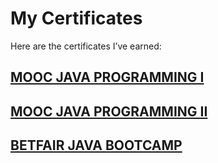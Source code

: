 
# My Certificates

Here are the certificates I’ve earned:

## [MOOC JAVA PROGRAMMING I](./certificate-java-programming-i.png)



## [MOOC JAVA PROGRAMMING II](./certificate-java-programming-ii.png)



## [BETFAIR JAVA BOOTCAMP](./Betfair-Java-Bootcamp.pdf)
